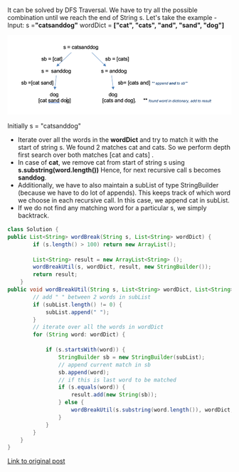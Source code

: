 #

It can be solved by DFS Traversal. We have to try all the possible combination until we reach the end of String s.
Let's take the example -
Input:
s =**"catsanddog"**
wordDict = **["cat", "cats", "and", "sand", "dog"]**

![img1](images/img1.png)

Initially s = "catsanddog"

* Iterate over all the words in the **wordDict** and try to match it with the start of string s. We found 2 matches cat and cats.
So we perform depth first search over both matches [cat and cats] .
* In case of **cat**, we remove cat from start of string s using **s.substring(word.length())** Hence, for next recursive call s becomes **sanddog**.
* Additionally, we have to also maintain a subList of type StringBuilder (because we have to do lot of appends). This keeps track of which word we choose in each recursive call. In this case, we append cat in subList.
* If we do not find any matching word for a particular s, we simply backtrack.
```java
class Solution {
public List<String> wordBreak(String s, List<String> wordDict) {
		if (s.length() > 100) return new ArrayList();

		List<String> result = new ArrayList<String> ();
		wordBreakUtil(s, wordDict, result, new StringBuilder());
		return result;
	}
public void wordBreakUtil(String s, List<String> wordDict, List<String> result, StringBuilder subList) {
        // add " " between 2 words in subList
		if (subList.length() != 0) {
			subList.append(" ");
		}
		// iterate over all the words in wordDict
        for (String word: wordDict) {
			
			if (s.startsWith(word)) {
				StringBuilder sb = new StringBuilder(subList);
			    // append current match in sb
				sb.append(word); 
			    // if this is last word to be matched
				if (s.equals(word)) {
					result.add(new String(sb));
				} else {
					wordBreakUtil(s.substring(word.length()), wordDict, result, sb);
				}
            }
		}
	}
}
```

[Link to original post](https://leetcode.com/problems/word-break-ii/discuss/763239/Java-Simple-DFS-1ms-Solution-Explained)
